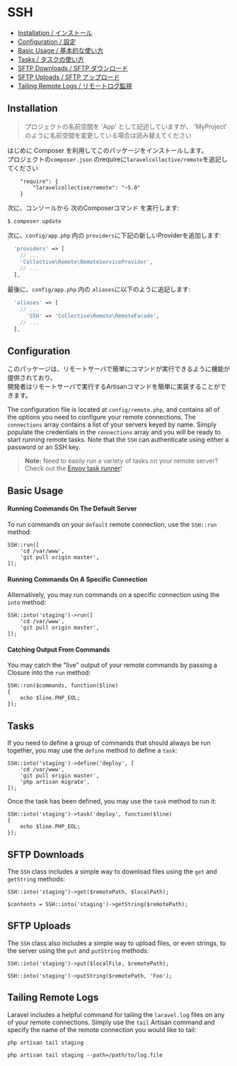 # SSH

- [Installation / インストール](#installation)
- [Configuration / 設定](#configuration)
- [Basic Usage / 基本的な使い方](#basic-usage)
- [Tasks / タスクの使い方](#tasks)
- [SFTP Downloads / SFTP ダウンロード](#sftp-downloads)
- [SFTP Uploads / SFTP アップロード](#sftp-uploads)
- [Tailing Remote Logs / リモートログ監視](#tailing-remote-logs)

<a name="installation"></a>
## Installation

> プロジェクトの名前空間を 'App' として記述していますが、 'MyProject' のように名前空間を変更している場合は読み替えてください

はじめに Composer を利用してこのパッケージをインストールします。  
プロジェクトの`composer.json` のrequireに`laravelcollective/remote`を追記してください

```
    "require": {
        "laravelcollective/remote": "~5.0"
    }
```

次に、コンソールから 次のComposerコマンド を実行します:

```  
$ composer update
```

次に、`config/app.php` 内の `providers`に下記の新しいProviderを追加します:

```php
  'providers' => [
    // ...
    'Collective\Remote\RemoteServiceProvider',
    // ...
  ],
```

最後に、`config/app.php` 内の `aliases`に以下のように追記します:

```php
  'aliases' => [
    // ...
      'SSH' => 'Collective\Remote\RemoteFacade',
    // ...
  ],
```
<a name="configuration"></a>
## Configuration

このパッケージは、リモートサーバで簡単にコマンドが実行できるように機能が提供されており、  
開発者はリモートサーバで実行するArtisanコマンドを簡単に実装することができます。

The configuration file is located at `config/remote.php`, and contains all of the options you need to configure your remote connections. The `connections` array contains a list of your servers keyed by name. Simply populate the credentials in the `connections` array and you will be ready to start running remote tasks. Note that the `SSH` can authenticate using either a password or an SSH key.

> **Note:** Need to easily run a variety of tasks on your remote server? Check out the [Envoy task runner](http://laravel.com/docs/5.0/envoy)!

<a name="basic-usage"></a>
## Basic Usage

#### Running Commands On The Default Server

To run commands on your `default` remote connection, use the `SSH::run` method:

	SSH::run([
		'cd /var/www',
		'git pull origin master',
	]);

#### Running Commands On A Specific Connection

Alternatively, you may run commands on a specific connection using the `into` method:

	SSH::into('staging')->run([
		'cd /var/www',
		'git pull origin master',
	]);

#### Catching Output From Commands

You may catch the "live" output of your remote commands by passing a Closure into the `run` method:

	SSH::run($commands, function($line)
	{
		echo $line.PHP_EOL;
	});

## Tasks
<a name="tasks"></a>

If you need to define a group of commands that should always be run together, you may use the `define` method to define a `task`:

	SSH::into('staging')->define('deploy', [
		'cd /var/www',
		'git pull origin master',
		'php artisan migrate',
	]);

Once the task has been defined, you may use the `task` method to run it:

	SSH::into('staging')->task('deploy', function($line)
	{
		echo $line.PHP_EOL;
	});

<a name="sftp-downloads"></a>
## SFTP Downloads

The `SSH` class includes a simple way to download files using the `get` and `getString` methods:

	SSH::into('staging')->get($remotePath, $localPath);

	$contents = SSH::into('staging')->getString($remotePath);

<a name="sftp-uploads"></a>
## SFTP Uploads

The `SSH` class also includes a simple way to upload files, or even strings, to the server using the `put` and `putString` methods:

	SSH::into('staging')->put($localFile, $remotePath);

	SSH::into('staging')->putString($remotePath, 'Foo');

<a name="tailing-remote-logs"></a>
## Tailing Remote Logs

Laravel includes a helpful command for tailing the `laravel.log` files on any of your remote connections. Simply use the `tail` Artisan command and specify the name of the remote connection you would like to tail:

	php artisan tail staging

	php artisan tail staging --path=/path/to/log.file
